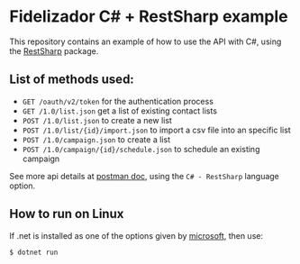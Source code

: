 # Fidelizador C# + RestSharp example

This repository contains an example of how to use the API with C#, using the [RestSharp](https://github.com/restsharp/RestSharp) package.

## List of methods used:

* `GET /oauth/v2/token` for the authentication process
* `GET /1.0/list.json` get a list of existing contact lists
* `POST /1.0/list.json` to create a new list
* `POST /1.0/list/{id}/import.json` to import a csv file into an specific list
* `POST /1.0/campaign.json` to create a list
* `POST /1.0/campaign/{id}/schedule.json` to schedule an existing campaign


See more api details at [postman doc](https://documenter.getpostman.com/view/5320495/Tzz5tyZ2), using the `C# - RestSharp` language option.

## How to run on Linux

If .net is installed as one of the options given by [microsoft](https://docs.microsoft.com/en-us/dotnet/core/install/linux), then use:

```bash
$ dotnet run
```
